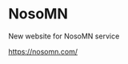 # NosoMN
New website for NosoMN service

https://nosomn.com/
                                                         
